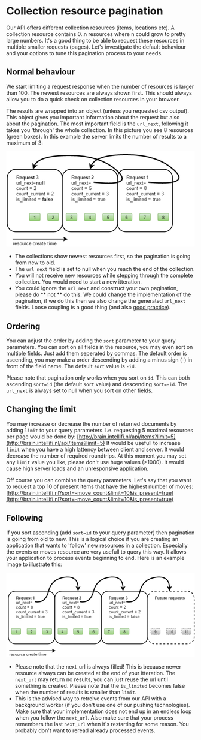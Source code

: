 Collection resource pagination
==============================

Our API offers different collection resources (items, locations etc). A collection resource contains 0..n resources where n could grow to pretty large numbers. It's a good thing to be able to request these resources in multiple smaller requests (pages). Let's investigate the default behaviour and your options to tune this pagination process to your needs.

Normal behaviour
----------------

We start limiting a request response when the number of resources is larger than 100. The newest resources are always shown first. This should always allow you to do a quick check on collection resources in your browser.

The results are wrapped into an object (unless you requested csv output). This object gives you important information about the request but also about the pagination. The most important field is the `url_next`, following it takes you 'through' the whole collection. In this picture you see 8 resources (green boxes). In this example the server limits the number of results to a maximum of 3:

![](https://raw.githubusercontent.com/intellifi-nl/doc-webapi/master/pagination.png)

* The collections show newest resources first, so the pagination is going from new to old.
* The `url_next` field is set to null when you reach the end of the collection.
* You will not receive new resources while stepping through the complete collection. You would need to start a new itteration.
* You could ignore the `url_next` and construct your own pagination, please do ** not ** do this. We could change the implementation of the pagination, if we do this then we also change the generated `url_next` fields. Loose coupling is a good thing (and also [good practice](https://en.wikipedia.org/wiki/HATEOAS)).

Ordering
--------
You can adjust the order by adding the `sort` parameter to your query parameters. You can sort on all fields in the resource, you may even sort on multiple fields. Just add them seperated by commas. The default order is ascending, you may make a order descending by adding a minus sign (-) in front of the field name. The default `sort` value is `-id`.

Please note that pagination only works when you sort on `id`. This can both ascending `sort=id` (the default `sort` value) and descending `sort=-id`. The `url_next` is always set to null when you sort on other fields.

Changing the limit
------------------
You may increase or decrease the number of returned documents by adding `limit` to your query parameters. I.e. requesting 5 maximal resources per page would be done by: [http://brain.intellifi.nl/api/items?limit=5](http://brain.intellifi.nl/api/items?limit=5) It would be usefull to increase `limit` when you have a high lattency between client and server. It would decrease the number of required roundtrips. At this moment you may set any `limit` value you like, please don't use huge values (>1000). It would cause high server loads and an unresponsive application. 

Off course you can combine the query parameters. Let's say that you want to request a top 10 of present items that have the highest number of moves: [http://brain.intellifi.nl?sort=-move_count&limit=10&is_present=true](http://brain.intellifi.nl?sort=-move_count&limit=10&is_present=true)

Following
---------

If you sort ascending (add `sort=id` to your query parameter) then pagination is going from old to new. This is a logical choice if you are creating an application that wants to 'follow' new resources in a collection. Especially the events or moves resource are very usefull to query this way. It allows your application to process events beginning to end. Here is an example image to illustrate this:

![](https://raw.githubusercontent.com/intellifi-nl/doc-webapi/master/pagination-old-new.png)

* Please note that the next_url is always filled! This is because newer resource always can be created at the end of your itteration. The `next_url` may return no results, you can just reuse the url until something is created. Please note that the `is_limited` becomes false when the number of results is smaller than `limit`.
* This is the advised way to retreive events from our API with a background worker (if you don't use one of our pushing technologies). Make sure that your implementation does not end up in an endless loop when you follow the `next_url`. Also make sure that your process remembers the last `next_url` when it's restarting for some reason. You probably don't want to reread already processed events.

